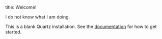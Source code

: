 
title: Welcome!

I do not know what I am doing.

This is a blank Quartz installation.
See the [documentation](https://quartz.jzhao.xyz) for how to get started.
